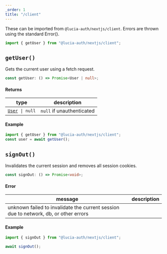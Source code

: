 ```yaml
---
_order: 1
title: "/client"
---
```


These can be imported from `@lucia-auth/nextjs/client`. Errors are thrown using the standard Error().

```ts
import { getUser } from "@lucia-auth/nextjs/client";
```

## `getUser()`

Gets the current user using a fetch request.

```ts
const getUser: () => Promise<User | null>;
```

#### Returns

| type                                          | description               |
| --------------------------------------------- | ------------------------- |
| [`User`](/reference/lucia-auth/types#user)` \| null` | `null` if unauthenticated |

#### Example

```ts
import { getUser } from "@lucia-auth/nextjs/client";
const user = await getUser();
```

## `signOut()`

Invalidates the current session and removes all session cookies.

```ts
const signOut: () => Promise<void>;
```

#### Error

| message                                                                              | description |
| ------------------------------------------------------------------------------------ | ----------- |
| unknown failed to invalidate the current session due to network, db, or other errors |

#### Example

```ts
import { signOut } from "@lucia-auth/nextjs/client";

await signOut();
```
